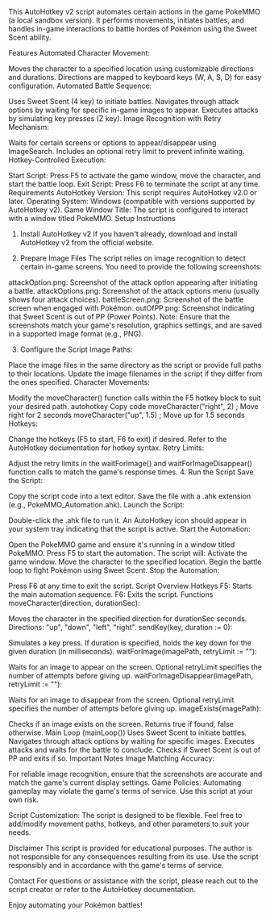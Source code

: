 This AutoHotkey v2 script automates certain actions in the game PokeMMO (a local sandbox version). It performs movements, initiates battles, and handles in-game interactions to battle hordes of Pokémon using the Sweet Scent ability.

Features
Automated Character Movement:

Moves the character to a specified location using customizable directions and durations.
Directions are mapped to keyboard keys (W, A, S, D) for easy configuration.
Automated Battle Sequence:

Uses Sweet Scent (4 key) to initiate battles.
Navigates through attack options by waiting for specific in-game images to appear.
Executes attacks by simulating key presses (Z key).
Image Recognition with Retry Mechanism:

Waits for certain screens or options to appear/disappear using ImageSearch.
Includes an optional retry limit to prevent infinite waiting.
Hotkey-Controlled Execution:

Start Script: Press F5 to activate the game window, move the character, and start the battle loop.
Exit Script: Press F6 to terminate the script at any time.
Requirements
AutoHotkey Version: This script requires AutoHotkey v2.0 or later.
Operating System: Windows (compatible with versions supported by AutoHotkey v2).
Game Window Title: The script is configured to interact with a window titled PokeMMO.
Setup Instructions
1. Install AutoHotkey v2
If you haven't already, download and install AutoHotkey v2 from the official website.

2. Prepare Image Files
The script relies on image recognition to detect certain in-game screens. You need to provide the following screenshots:

attackOption.png: Screenshot of the attack option appearing after initiating a battle.
attackOptions.png: Screenshot of the attack options menu (usually shows four attack choices).
battleScreen.png: Screenshot of the battle screen when engaged with Pokémon.
outOfPP.png: Screenshot indicating that Sweet Scent is out of PP (Power Points).
Note: Ensure that the screenshots match your game's resolution, graphics settings, and are saved in a supported image format (e.g., PNG).

3. Configure the Script
Image Paths:

Place the image files in the same directory as the script or provide full paths to their locations.
Update the image filenames in the script if they differ from the ones specified.
Character Movements:

Modify the moveCharacter() function calls within the F5 hotkey block to suit your desired path.
autohotkey
Copy code
moveCharacter("right", 2)  ; Move right for 2 seconds
moveCharacter("up", 1.5)   ; Move up for 1.5 seconds
Hotkeys:

Change the hotkeys (F5 to start, F6 to exit) if desired. Refer to the AutoHotkey documentation for hotkey syntax.
Retry Limits:

Adjust the retry limits in the waitForImage() and waitForImageDisappear() function calls to match the game's response times.
4. Run the Script
Save the Script:

Copy the script code into a text editor.
Save the file with a .ahk extension (e.g., PokeMMO_Automation.ahk).
Launch the Script:

Double-click the .ahk file to run it.
An AutoHotkey icon should appear in your system tray indicating that the script is active.
Start the Automation:

Open the PokeMMO game and ensure it's running in a window titled PokeMMO.
Press F5 to start the automation. The script will:
Activate the game window.
Move the character to the specified location.
Begin the battle loop to fight Pokémon using Sweet Scent.
Stop the Automation:

Press F6 at any time to exit the script.
Script Overview
Hotkeys
F5: Starts the main automation sequence.
F6: Exits the script.
Functions
moveCharacter(direction, durationSec):

Moves the character in the specified direction for durationSec seconds.
Directions: "up", "down", "left", "right".
sendKey(key, duration := 0):

Simulates a key press.
If duration is specified, holds the key down for the given duration (in milliseconds).
waitForImage(imagePath, retryLimit := ""):

Waits for an image to appear on the screen.
Optional retryLimit specifies the number of attempts before giving up.
waitForImageDisappear(imagePath, retryLimit := ""):

Waits for an image to disappear from the screen.
Optional retryLimit specifies the number of attempts before giving up.
imageExists(imagePath):

Checks if an image exists on the screen.
Returns true if found, false otherwise.
Main Loop (mainLoop())
Uses Sweet Scent to initiate battles.
Navigates through attack options by waiting for specific images.
Executes attacks and waits for the battle to conclude.
Checks if Sweet Scent is out of PP and exits if so.
Important Notes
Image Matching Accuracy:

For reliable image recognition, ensure that the screenshots are accurate and match the game's current display settings.
Game Policies:
Automating gameplay may violate the game's terms of service. Use this script at your own risk.

Script Customization:
The script is designed to be flexible. Feel free to add/modify movement paths, hotkeys, and other parameters to suit your needs.

Disclaimer
This script is provided for educational purposes. The author is not responsible for any consequences resulting from its use. Use the script responsibly and in accordance with the game's terms of service.

Contact
For questions or assistance with the script, please reach out to the script creator or refer to the AutoHotkey documentation.

Enjoy automating your Pokémon battles!
